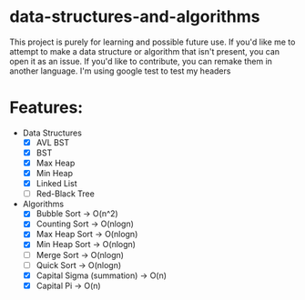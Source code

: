# data-structures-and-algorithms
This project is purely for learning and possible future use. If you'd like me to attempt to make a data structure or algorithm that isn't present, you can open it as an issue. If you'd like to contribute, you can remake them in another language.
I'm using google test to test my headers

# Features:
  - Data Structures
    - [x] AVL BST
    - [x] BST
    - [x] Max Heap
    - [x] Min Heap
    - [x] Linked List
    - [ ] Red-Black Tree
  - Algorithms
    - [x] Bubble Sort -> O(n^2)
    - [x] Counting Sort -> O(nlogn)
    - [x] Max Heap Sort -> O(nlogn)
    - [x] Min Heap Sort -> O(nlogn)
    - [ ] Merge Sort -> O(nlogn)
    - [ ] Quick Sort -> O(nlogn)
    - [x] Capital Sigma (summation) -> O(n)
    - [x] Capital Pi -> O(n)